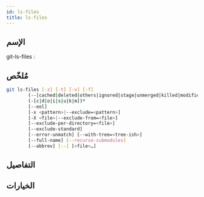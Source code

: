 ```yaml
---
id: ls-files
title: ls-files
---
```


## الإسم
git-ls-files : 

## مُلخّص

<!--DOCUSAURUS_CODE_TABS-->
<!--الأمر-->
```bash
git ls-files [-z] [-t] [-v] [-f]
		(--[cached|deleted|others|ignored|stage|unmerged|killed|modified])*
		(-[c|d|o|i|s|u|k|m])*
		[--eol]
		[-x <pattern>|--exclude=<pattern>]
		[-X <file>|--exclude-from=<file>]
		[--exclude-per-directory=<file>]
		[--exclude-standard]
		[--error-unmatch] [--with-tree=<tree-ish>]
		[--full-name] [--recurse-submodules]
		[--abbrev] [--] [<file>…​]
```
<!--END_DOCUSAURUS_CODE_TABS-->

## التفاصيل

## الخيارات

